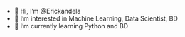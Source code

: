 - 👋 Hi, I’m @Erickandela
- 👀 I’m interested in Machine Learning, Data Scientist, BD
- 🌱 I’m currently learning Python and BD

<!---
Erickandela/Erickandela is a ✨ special ✨ repository because its `README.md` (this file) appears on your GitHub profile.
You can click the Preview link to take a look at your changes.
--->
